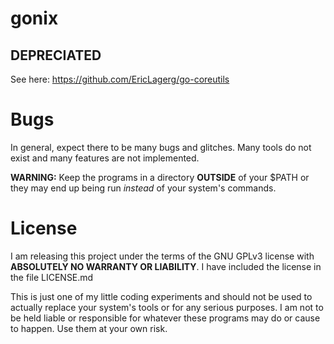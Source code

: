 # gonix
## DEPRECIATED
See here:
https://github.com/EricLagerg/go-coreutils

# Bugs
In general, expect there to be many bugs and glitches.
Many tools do not exist and many features are not implemented.

**WARNING:** Keep the programs in a directory **OUTSIDE** of your $PATH or they may end up being run *instead* of your system's commands.

# License
I am releasing this project under the terms of the GNU GPLv3 license with **ABSOLUTELY NO WARRANTY OR LIABILITY**.
I have included the license in the file LICENSE.md

This is just one of my little coding experiments and should not be used to actually replace your system's tools or for any serious purposes.
I am not to be held liable or responsible for whatever these programs may do or cause to happen. Use them at your own risk.
